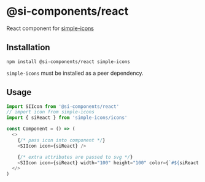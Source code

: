 # @si-components/react

React component for [simple-icons](https://github.com/simple-icons/simple-icons)

## Installation

```shell
npm install @si-components/react simple-icons
```

`simple-icons` must be installed as a peer dependency.

## Usage

```js
import SIIcon from '@si-components/react'
// import icon from simple-icons
import { siReact } from 'simple-icons/icons'

const Component = () => (
  <>
    {/* pass icon into component */}
    <SIIcon icon={siReact} />

    {/* extra attributes are passed to svg */}
    <SIIcon icon={siReact} width="100" height="100" color={`#${siReact.hex}`} />
  </>
)
```
